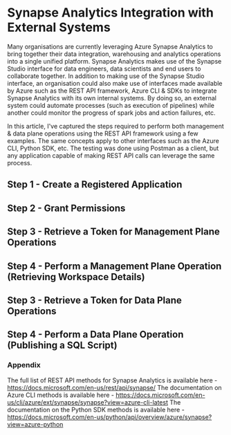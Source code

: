 # Synapse Analytics Integration with External Systems

Many organisations are currently leveraging Azure Synapse Analytics to bring together their data integration, warehousing and analytics operations into a single unified platform. Synapse Analytics makes use of the Synapse Studio interface for data engineers, data scientists and end users to collaborate together. In addition to making use of the Synapse Studio interface, an organisation could also make use of interfaces made available by Azure such as the REST API framework, Azure CLI & SDKs to integrate Synapse Analytics with its own internal systems. By doing so, an external system could automate processes (such as execution of pipelines) while another could monitor the progress of spark jobs and action failures, etc.

In this article, I've captured the steps required to perform both management & data plane operations using the REST API framework using a few examples. The same concepts apply to other interfaces such as the Azure CLI, Python SDK, etc. The testing was done using Postman as a client, but any application capable of making REST API calls can leverage the same process.

## Step 1 - Create a Registered Application

## Step 2 - Grant Permissions

## Step 3 - Retrieve a Token for Management Plane Operations

## Step 4 - Perform a Management Plane Operation (Retrieving Workspace Details)

## Step 3 - Retrieve a Token for Data Plane Operations

## Step 4 - Perform a Data Plane Operation (Publishing a SQL Script)

### Appendix

The full list of REST API methods for Synapse Analytics is available here - https://docs.microsoft.com/en-us/rest/api/synapse/
The documentation on Azure CLI methods is available here - https://docs.microsoft.com/en-us/cli/azure/ext/synapse/synapse?view=azure-cli-latest
The documentation on the Python SDK methods is available here - https://docs.microsoft.com/en-us/python/api/overview/azure/synapse?view=azure-python
